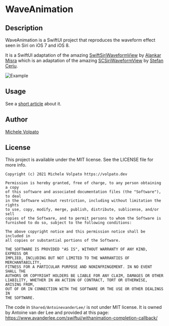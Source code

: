 # WaveAnimation

## Description
WaveAnimation is a SwiftUI project that reproduces the waveform effect seen in Siri on iOS 7 and iOS 8. 

It is a SwiftUI adaptation of the amazing [SwiftSiriWaveformView](https://github.com/alankarmisra/SwiftSiriWaveformView) by [Alankar Misra](https://github.com/alankarmisra) which is an adaptation of the amazing [SCSiriWaveformView](https://github.com/stefanceriu/SCSiriWaveformView) by [Stefan Ceriu](https://github.com/stefanceriu).

![Example](https://volpato.dev/images/posts/moving-waves.gif)


## Usage 

See a [short article](https://volpato.dev/posts/speech-wave-visualization-in-swiftui/) about it.

## Author

[Michele Volpato](https://volpato.dev)

## License

This project is available under the MIT license. See the LICENSE file for more info.

```
Copyright (c) 2021 Michele Volpato https://volpato.dev

Permission is hereby granted, free of charge, to any person obtaining a copy
of this software and associated documentation files (the "Software"), to deal
in the Software without restriction, including without limitation the rights
to use, copy, modify, merge, publish, distribute, sublicense, and/or sell
copies of the Software, and to permit persons to whom the Software is
furnished to do so, subject to the following conditions:

The above copyright notice and this permission notice shall be included in
all copies or substantial portions of the Software.

THE SOFTWARE IS PROVIDED "AS IS", WITHOUT WARRANTY OF ANY KIND, EXPRESS OR
IMPLIED, INCLUDING BUT NOT LIMITED TO THE WARRANTIES OF MERCHANTABILITY,
FITNESS FOR A PARTICULAR PURPOSE AND NONINFRINGEMENT. IN NO EVENT SHALL THE
AUTHORS OR COPYRIGHT HOLDERS BE LIABLE FOR ANY CLAIM, DAMAGES OR OTHER
LIABILITY, WHETHER IN AN ACTION OF CONTRACT, TORT OR OTHERWISE, ARISING FROM,
OUT OF OR IN CONNECTION WITH THE SOFTWARE OR THE USE OR OTHER DEALINGS IN
THE SOFTWARE.
```

The code in `Shared/AntoinevanderLee/` is not under MIT license. 
It is owned by Antoine van der Lee 
and provided at this page: https://www.avanderlee.com/swiftui/withanimation-completion-callback/
